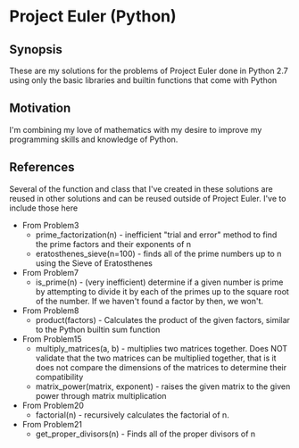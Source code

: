 # Project Euler (Python)

## Synopsis

These are my solutions for the problems of Project Euler done in 
Python 2.7 using only the basic libraries and builtin functions that 
come with Python


## Motivation

I'm combining my love of mathematics with my desire to improve my 
programming skills and knowledge of Python.


## References

Several of the function and class that I've created in these solutions
are reused in other solutions and can be reused outside of Project 
Euler. I've to include those here
+ From Problem3
  + prime_factorization(n) - inefficient "trial and error" method to 
    find the prime factors and their exponents of n
  + eratosthenes_sieve(n=100) - finds all of the prime numbers up to n 
    using the Sieve of Eratosthenes
+ From Problem7
  + is_prime(n) - (very inefficient) determine if a given number is 
    prime by attempting to divide it by each of the primes up to the 
    square root of the number. If we haven't found a factor by then, 
    we won't.
+ From Problem8
  + product(factors) - Calculates the product of the given factors, 
    similar to the Python builtin sum function
+ From Problem15
  + multiply_matrices(a, b) - multiplies two matrices together. 
    Does NOT validate that the two matrices can be multiplied together, 
    that is it does not compare the dimensions of the matrices to 
    determine their compatibility
  + matrix_power(matrix, exponent) - raises the given matrix to the 
    given power through matrix multiplication
+ From Problem20
  + factorial(n) - recursively calculates the factorial of n.
+ From Problem21
  + get_proper_divisors(n) - Finds all of the proper divisors of n
